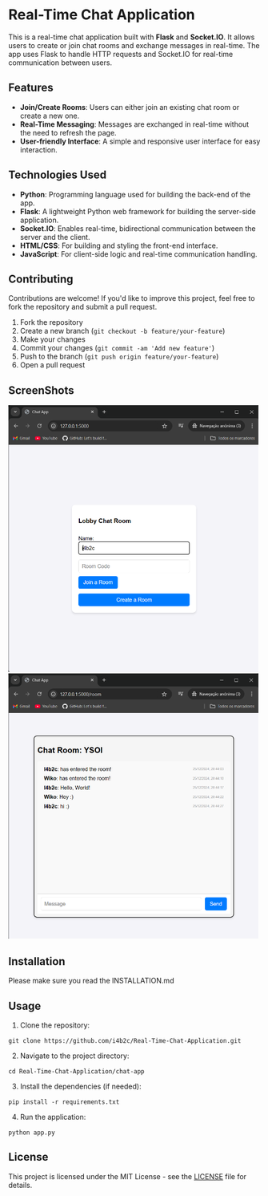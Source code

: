# Real-Time Chat Application

This is a real-time chat application built with **Flask** and **Socket.IO**. It allows users to create or join chat rooms and exchange messages in real-time. The app uses Flask to handle HTTP requests and Socket.IO for real-time communication between users.

## Features

- **Join/Create Rooms**: Users can either join an existing chat room or create a new one.
- **Real-Time Messaging**: Messages are exchanged in real-time without the need to refresh the page.
- **User-friendly Interface**: A simple and responsive user interface for easy interaction.

## Technologies Used

- **Python**: Programming language used for building the back-end of the app.
- **Flask**: A lightweight Python web framework for building the server-side application.
- **Socket.IO**: Enables real-time, bidirectional communication between the server and the client.
- **HTML/CSS**: For building and styling the front-end interface.
- **JavaScript**: For client-side logic and real-time communication handling.


## Contributing

Contributions are welcome! If you'd like to improve this project, feel free to fork the repository and submit a pull request.

1. Fork the repository
2. Create a new branch (`git checkout -b feature/your-feature`)
3. Make your changes
4. Commit your changes (`git commit -am 'Add new feature'`)
5. Push to the branch (`git push origin feature/your-feature`)
6. Open a pull request

## ScreenShots

<img src="assets/lobby-screenshot.png" width="500" /> <img src="assets/chat-screenshot.png" width="500" />

## Installation

Please make sure you read the INSTALLATION.md

## Usage

1. Clone the repository:
```
git clone https://github.com/i4b2c/Real-Time-Chat-Application.git
```
2. Navigate to the project directory:
```
cd Real-Time-Chat-Application/chat-app
```
3. Install the dependencies (if needed):
```
pip install -r requirements.txt
```
4. Run the application:
```
python app.py
```

## License

This project is licensed under the MIT License - see the [LICENSE](LICENSE) file for details.

